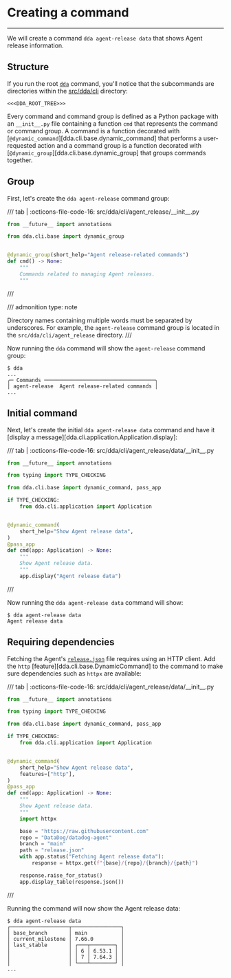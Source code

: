 # Creating a command

-----

We will create a command `dda agent-release data` that shows Agent release information.

## Structure

If you run the root [`dda`](../../reference/cli/commands.md#dda) command, you'll notice that the subcommands are directories within the [src/dda/cli](https://github.com/DataDog/datadog-agent-dev/tree/main/src/dda/cli) directory:

```
<<<DDA_ROOT_TREE>>>
```

Every command and command group is defined as a Python package with an `__init__.py` file containing a function `cmd` that represents the command or command group. A command is a function decorated with [`@dynamic_command`][dda.cli.base.dynamic_command] that performs a user-requested action and a command group is a function decorated with [`@dynamic_group`][dda.cli.base.dynamic_group] that groups commands together.

## Group

First, let's create the `dda agent-release` command group:

/// tab | :octicons-file-code-16: src/dda/cli/agent_release/\_\_init\_\_.py
```python
from __future__ import annotations

from dda.cli.base import dynamic_group


@dynamic_group(short_help="Agent release-related commands")
def cmd() -> None:
    """
    Commands related to managing Agent releases.
    """
```
///

/// admonition
    type: note

Directory names containing multiple words must be separated by underscores. For example, the `agent-release` command group is located in the `src/dda/cli/agent_release` directory.
///

Now running the `dda` command will show the `agent-release` command group:

```console
$ dda
...
╭─ Commands ────────────────────────────────────╮
│ agent-release  Agent release-related commands │
...
```

## Initial command

Next, let's create the initial `dda agent-release data` command and have it [display a message][dda.cli.application.Application.display]:

/// tab | :octicons-file-code-16: src/dda/cli/agent_release/data/\_\_init\_\_.py
```python
from __future__ import annotations

from typing import TYPE_CHECKING

from dda.cli.base import dynamic_command, pass_app

if TYPE_CHECKING:
    from dda.cli.application import Application


@dynamic_command(
    short_help="Show Agent release data",
)
@pass_app
def cmd(app: Application) -> None:
    """
    Show Agent release data.
    """
    app.display("Agent release data")
```
///

Now running the `dda agent-release data` command will show:

```console
$ dda agent-release data
Agent release data
```

## Requiring dependencies

Fetching the Agent's [`release.json`](https://github.com/DataDog/datadog-agent/blob/main/release.json) file requires using an HTTP client. Add the `http` [feature][dda.cli.base.DynamicCommand] to the command to make sure dependencies such as `httpx` are available:

/// tab | :octicons-file-code-16: src/dda/cli/agent_release/data/\_\_init\_\_.py
```python hl_lines="13 20-30"
from __future__ import annotations

from typing import TYPE_CHECKING

from dda.cli.base import dynamic_command, pass_app

if TYPE_CHECKING:
    from dda.cli.application import Application


@dynamic_command(
    short_help="Show Agent release data",
    features=["http"],
)
@pass_app
def cmd(app: Application) -> None:
    """
    Show Agent release data.
    """
    import httpx

    base = "https://raw.githubusercontent.com"
    repo = "DataDog/datadog-agent"
    branch = "main"
    path = "release.json"
    with app.status("Fetching Agent release data"):
        response = httpx.get(f"{base}/{repo}/{branch}/{path}")

    response.raise_for_status()
    app.display_table(response.json())
```
///

Running the command will now show the Agent release data:

```console
$ dda agent-release data
┌───────────────────┬────────────────┐
│ base_branch       │ main           │
│ current_milestone │ 7.66.0         │
│ last_stable       │ ┌───┬────────┐ │
│                   │ │ 6 │ 6.53.1 │ │
│                   │ │ 7 │ 7.64.3 │ │
│                   │ └───┴────────┘ │
...
```
